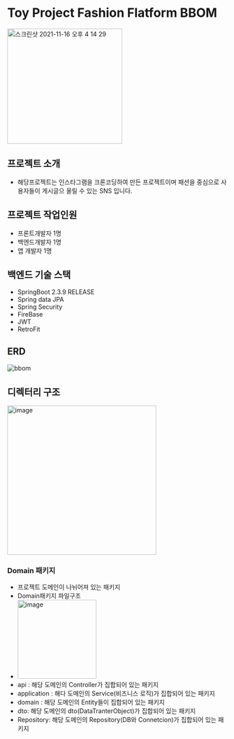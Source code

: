 # Toy Project Fashion Flatform BBOM

<img width="263" alt="스크린샷 2021-11-16 오후 4 14 29" src="https://user-images.githubusercontent.com/72774518/150744519-bfd255ab-3cfe-4748-8c62-d7cf969e5cbe.png">


## 프로젝트 소개
- 해당프로젝트는 인스타그램을 크론코딩하여 만든 프로젝트이며 패션을 중심으로 사용자들이 게시글으 올릴 수 있는 SNS 입니다.

## 프로젝트 작업인원

- 프론트개발자 1명 
- 백엔드개발자 1명
- 앱 개발자 1명

## 백엔드 기술 스택

- SpringBoot 2.3.9 RELEASE
- Spring data JPA
- Spring Security
- FireBase
- JWT
- RetroFit 

## ERD
![bbom](https://user-images.githubusercontent.com/72774518/150747539-4cdc28f8-afb5-4913-b1b7-f19dcffaead8.png)

## 디렉터리 구조

<img width="341" alt="image" src="https://user-images.githubusercontent.com/72774518/150747716-eb36dd8e-e13c-4cf6-9d55-db6497487110.png">

### Domain 패키지
- 프로젝트 도메인이 나뉘어져 있는 패키지
- Domain패키지 파일구조 
- <img width="180" alt="image" src="https://user-images.githubusercontent.com/72774518/150748144-bcc61e1a-3393-4dda-abd7-6426f72c15b2.png">
-  api : 해당 도메인의 Controller가 집합되어 있는 패키지
-  application : 해다 도메인의 Service(비즈니스 로직)가 집합되어 있는 패키지 
-  domain : 해당 도메인의 Entity들이 집합되어 있는 패키지
-  dto: 해당 도메인의 dto(DataTranterObject)가 집합되어 있는 패키지
-  Repository: 해당 도메인의 Repository(DB와 Connetcion)가 집합되어 있는 패키지
 
